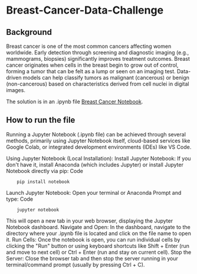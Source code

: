 # Breast-Cancer-Data-Challenge

## Background 
Breast cancer is one of the most common cancers affecting women worldwide. Early detection through screening and diagnostic imaging (e.g., mammograms, biopsies) significantly improves treatment outcomes. Breast cancer originates when cells in the breast begin to grow out of control, forming a tumor that can be felt as a lump or seen on an imaging test.  Data-driven models can help classify tumors as malignant (cancerous) or benign (non-cancerous) based on characteristics derived from cell nuclei in digital images.

The solution is in an .ipynb file [Breast Cancer Notebook](https://github.com/edimaudo/Breast-Cancer-Data-Challenge/blob/main/breast_cancer.ipynb).

## How to run the file
Running a Jupyter Notebook (.ipynb file) can be achieved through several methods, primarily using Jupyter Notebook itself, cloud-based services like Google Colab, or integrated development environments (IDEs) like VS Code.

Using Jupyter Notebook (Local Installation):
Install Jupyter Notebook: If you don't have it, install Anaconda (which includes Jupyter) or install Jupyter Notebook directly via pip:
Code

```
    pip install notebook
```
Launch Jupyter Notebook: Open your terminal or Anaconda Prompt and type:
Code
```
    jupyter notebook
```
This will open a new tab in your web browser, displaying the Jupyter Notebook dashboard.
Navigate and Open: In the dashboard, navigate to the directory where your .ipynb file is located and click on the file name to open it.
Run Cells: Once the notebook is open, you can run individual cells by clicking the "Run" button or using keyboard shortcuts like Shift + Enter (run and move to next cell) or Ctrl + Enter (run and stay on current cell).
Stop the Server: Close the browser tab and then stop the server running in your terminal/command prompt (usually by pressing Ctrl + C).
